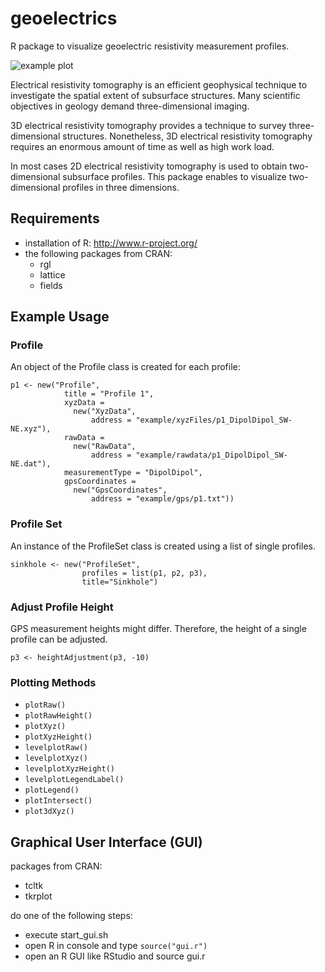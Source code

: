 # geoelectrics
R package to visualize geoelectric resistivity measurement profiles.

![example plot](https://github.com/kleebaum/geoelectrics/blob/master/example/sinkhole.png)

Electrical resistivity tomography is an efficient geophysical technique to investigate the spatial extent of subsurface structures. Many scientific objectives in geology demand three-dimensional imaging. 

3D electrical resistivity tomography provides a technique to survey three-dimensional structures. Nonetheless, 3D electrical resistivity tomography requires an enormous amount of time as well as high work load. 

In most cases 2D electrical resistivity tomography is used to obtain two-dimensional subsurface profiles. This package enables to visualize two-dimensional profiles in three dimensions.
 
## Requirements
- installation of R: http://www.r-project.org/
- the following packages from CRAN:
  - rgl
  - lattice
  - fields
  
## Example Usage
### Profile
An object of the Profile class is created for each profile:
```
p1 <- new("Profile",
            title = "Profile 1",
            xyzData = 
              new("XyzData", 
                  address = "example/xyzFiles/p1_DipolDipol_SW-NE.xyz"),
            rawData = 
              new("RawData",
                  address = "example/rawdata/p1_DipolDipol_SW-NE.dat"),
            measurementType = "DipolDipol",
            gpsCoordinates = 
              new("GpsCoordinates",
                  address = "example/gps/p1.txt"))
```

### Profile Set
An instance of the ProfileSet class is created using a list of single profiles.
```
sinkhole <- new("ProfileSet",
                profiles = list(p1, p2, p3),
                title="Sinkhole")
```

### Adjust Profile Height
GPS measurement heights might differ. Therefore, the height of a single profile can be adjusted.
```
p3 <- heightAdjustment(p3, -10)
```

### Plotting Methods
- ```plotRaw()```
- ```plotRawHeight()```
- ```plotXyz()```
- ```plotXyzHeight()```
- ```levelplotRaw()```
- ```levelplotXyz()```
- ```levelplotXyzHeight()```
- ```levelplotLegendLabel()```
- ```plotLegend()```
- ```plotIntersect()```
- ```plot3dXyz()```

## Graphical User Interface (GUI)
packages from CRAN:
- tcltk
- tkrplot

do one of the following steps:
- execute start_gui.sh
- open R in console and type ```source("gui.r")```
- open an R GUI like RStudio and source gui.r